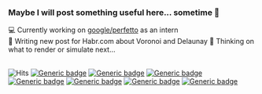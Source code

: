 ### Maybe I will post something useful here... sometime 🙈

💻 Currently working on [google/perfetto](https://github.com/google/perfetto) as an intern<br>
🥳 Writing new post for Habr.com about Voronoi and Delaunay
💭 Thinking on what to render or simulate next...<br>
<br>
<!--[![Generic badge](https://img.shields.io/badge/Username-AndrewB330-Brightgreen.svg)](https://github.com/AndrewB330/)-->
![Hits](https://hits.seeyoufarm.com/api/count/incr/badge.svg?url=github.com/AndrewB330&title=Views)
[![Generic badge](https://img.shields.io/badge/C++-Brightgreen.svg)](https://github.com/AndrewB330/)
[![Generic badge](https://img.shields.io/badge/Python-Brightgreen.svg)](https://github.com/AndrewB330/)
[![Generic badge](https://img.shields.io/badge/Javascript-Green.svg)](https://github.com/AndrewB330/)
[![Generic badge](https://img.shields.io/badge/C-Green.svg)](https://github.com/AndrewB330/)
[![Generic badge](https://img.shields.io/badge/Java-ffd700.svg)](https://github.com/AndrewB330/)
[![Generic badge](https://img.shields.io/badge/C%23-Orange.svg)](https://github.com/AndrewB330/)
[![Generic badge](https://img.shields.io/badge/Go-Orange.svg)](https://github.com/AndrewB330/)
